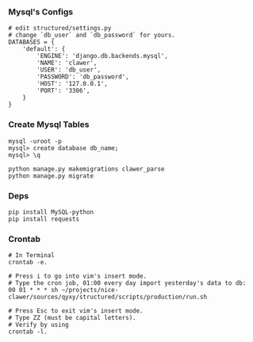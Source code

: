 ### Mysql's Configs

    # edit structured/settings.py
    # change `db_user` and `db_password` for yours.
    DATABASES = {
        'default': {
            'ENGINE': 'django.db.backends.mysql',
            'NAME': 'clawer',
            'USER': 'db_user',
            'PASSWORD': 'db_password',
            'HOST': '127.0.0.1',
            'PORT': '3306',
        }
    }

### Create Mysql Tables
    mysql -uroot -p
    mysql> create database db_name;
    mysql> \q

    python manage.py makemigrations clawer_parse
    python manage.py migrate

### Deps

    pip install MySQL-python
    pip install requests

### Crontab

    # In Terminal
    crontab -e.

    # Press i to go into vim's insert mode.
    # Type the cron job, 01:00 every day import yesterday's data to db:
    00 01 * * * sh ~/projects/nice-clawer/sources/qyxy/structured/scripts/production/run.sh

    # Press Esc to exit vim's insert mode.
    # Type ZZ (must be capital letters).
    # Verify by using
    crontab -l.
